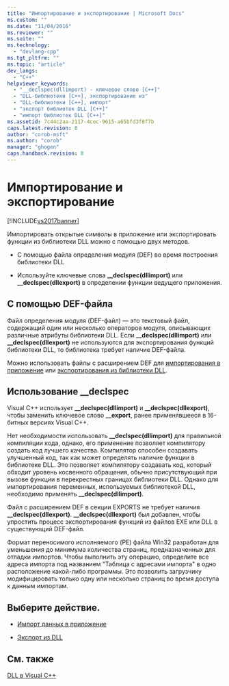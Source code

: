 ```yaml
---
title: "Импортирование и экспортирование | Microsoft Docs"
ms.custom: ""
ms.date: "11/04/2016"
ms.reviewer: ""
ms.suite: ""
ms.technology: 
  - "devlang-cpp"
ms.tgt_pltfrm: ""
ms.topic: "article"
dev_langs: 
  - "C++"
helpviewer_keywords: 
  - "__declspec(dllimport) - ключевое слово [C++]"
  - "DLL-библиотеки [C++], экспортирование из"
  - "DLL-библиотеки [C++], импорт"
  - "экспорт библиотек DLL [C++]"
  - "импорт библиотек DLL [C++]"
ms.assetid: 7c44c2aa-2117-4cec-9615-a65bfd3f8f7b
caps.latest.revision: 8
author: "corob-msft"
ms.author: "corob"
manager: "ghogen"
caps.handback.revision: 8
---
```

# Импортирование и экспортирование
[!INCLUDE[vs2017banner](../assembler/inline/includes/vs2017banner.md)]

Импортировать открытые символы в приложение или экспортировать функции из библиотеки DLL можно с помощью двух методов.  
  
-   С помощью файла определения модуля \(DEF\) во время построения библиотеки DLL  
  
-   Используйте ключевые слова **\_\_declspec\(dllimport\)** или **\_\_declspec\(dllexport\)** в определении функции ведущего приложения.  
  
## C помощью DEF\-файла  
 Файл определения модуля \(DEF\-файл\) — это текстовый файл, содержащий один или несколько операторов модуля, описывающих различные атрибуты библиотеки DLL.  Если **\_\_declspec\(dllimport\)** или **\_\_declspec\(dllexport\)** не используются для экспортирования функций библиотеки DLL, то библиотека требует наличие DEF\-файла.  
  
 Можно использовать файлы с расширением DEF для [импортирования в приложение](../build/importing-using-def-files.md) или [экспортирования из библиотеки DLL](../build/exporting-from-a-dll-using-def-files.md).  
  
## Использование \_\_declspec  
 Visual C\+\+ использует **\_\_declspec\(dllimport\)** и **\_\_declspec\(dllexport\)**, чтобы заменить ключевое слово **\_\_export**, ранее применявшееся в 16\-битных версиях Visual C\+\+.  
  
 Нет необходимости использовать **\_\_declspec\(dllimport\)** для правильной компиляции кода, однако, его применение позволяет компилятору создать код лучшего качества.  Компилятор способен создавать улучшенный код, так как может определять наличие функции в библиотеке DLL. Это позволяет компилятору создавать код, который обходит уровень косвенного обращения, обычно присутствующий при вызове функции в перекрестных границах библиотеки DLL.  Однако для импортирования переменных, используемых библиотекой DLL, необходимо применять **\_\_declspec\(dllimport\)**.  
  
 Файл с расширением DEF в секции EXPORTS не требует наличия **\_\_declspec\(dllexport\)**.  **\_\_declspec\(dllexport\)** был добавлен, чтобы упростить процесс экспортирования функций из файлов EXE или DLL в существующий DEF\-файл.  
  
 Формат переносимого исполняемого \(PE\) файла Win32 разработан для уменьшения до минимума количества страниц, предназначенных для отладки импортов.  Чтобы выполнить эту операцию, определите все адреса импорта под названием "Таблица с адресами импорта" в одно расположение какой\-либо программы.  Это позволить загрузчику модифицировать только одну или несколько страниц во время доступа к данным импортам.  
  
## Выберите действие.  
  
-   [Импорт данных в приложение](../build/importing-into-an-application-using-declspec-dllimport.md)  
  
-   [Экспорт из DLL](../build/exporting-from-a-dll.md)  
  
## См. также  
 [DLL в Visual C\+\+](../build/dlls-in-visual-cpp.md)